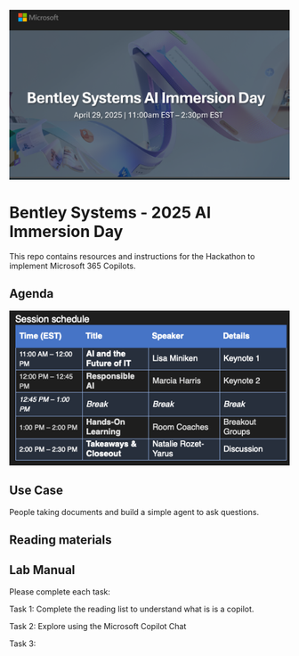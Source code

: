 ![Microsoft](images/banner.png)
# Bentley Systems - 2025 AI Immersion Day
This repo contains resources and instructions for the Hackathon to implement Microsoft 365 Copilots.

## Agenda
![schedule](images/schedule.png)

## Use Case
People taking documents and build a simple agent to ask questions.

## Reading materials

## Lab Manual
Please complete each task:

Task 1: Complete the reading list to understand what is is a copilot.

Task 2: Explore using the Microsoft Copilot Chat

Task 3: 
